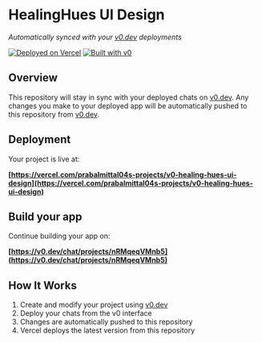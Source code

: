 # HealingHues UI Design

*Automatically synced with your [v0.dev](https://v0.dev) deployments*

[![Deployed on Vercel](https://img.shields.io/badge/Deployed%20on-Vercel-black?style=for-the-badge&logo=vercel)](https://vercel.com/prabalmittal04s-projects/v0-healing-hues-ui-design)
[![Built with v0](https://img.shields.io/badge/Built%20with-v0.dev-black?style=for-the-badge)](https://v0.dev/chat/projects/nRMqeqVMnb5)

## Overview

This repository will stay in sync with your deployed chats on [v0.dev](https://v0.dev).
Any changes you make to your deployed app will be automatically pushed to this repository from [v0.dev](https://v0.dev).

## Deployment

Your project is live at:

**[https://vercel.com/prabalmittal04s-projects/v0-healing-hues-ui-design](https://vercel.com/prabalmittal04s-projects/v0-healing-hues-ui-design)**

## Build your app

Continue building your app on:

**[https://v0.dev/chat/projects/nRMqeqVMnb5](https://v0.dev/chat/projects/nRMqeqVMnb5)**

## How It Works

1. Create and modify your project using [v0.dev](https://v0.dev)
2. Deploy your chats from the v0 interface
3. Changes are automatically pushed to this repository
4. Vercel deploys the latest version from this repository